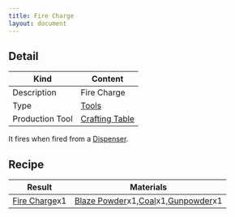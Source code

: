 ```yaml
---
title: Fire Charge
layout: document
---
```

## Detail

|Kind|Content|
|---|---|
|Description|Fire Charge|
|Type|[Tools](Tools)|
|Production Tool|[Crafting Table](Crafting_Table)|

It fires when fired from a [Dispenser](Dispenser).

## Recipe

|Result|Materials|
|---|---|
|[Fire Charge](Fire_Charge)x1|[Blaze Powder](Blaze_Powder)x1,[Coal](Coal)x1,[Gunpowder](Gunpowder)x1|

